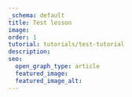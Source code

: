 ```yaml
---
_schema: default
title: Test lesson
image:
order: 1
tutorial: tutorials/test-tutorial
description:
seo:
  open_graph_type: article
  featured_image:
  featured_image_alt:
---
```

